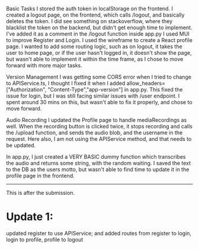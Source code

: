 Basic Tasks
I stored the auth token in localStorage on the frontend.
I created a logout page, on the frontend, which calls /logout, and basically deletes the token. 
I did see something on stackoverflow, where they blacklist the token on the backend, but didn't get enough time to implement. I've added it as a comment in the /logout function inside app.py
I used MUI to improve Register and Login. 
I used the wireframe to create a React profile page. I wanted to add some routing logic, such as on logout, it takes the user to home page, or if the user hasn't logged in, it doesn't show the page, but wasn't able to implement it within the time frame, as I chose to move forward with more major tasks.


Version Management 
I was getting some CORS error when I tried to change to APIService.ts, I thought I fixed it when I added allow_headers=["Authorization", "Content-Type","app-version"] in app.py. This fixed the issue for login, but I was still facing similar issues with /user endpoint. I spent around 30 mins on this, but wasn't able to fix it properly, and chose to move forward. 


Audio Recording
I updated the Profile page to handle mediaRecordings as well. When the recording button is clicked twice, it stops recording and calls the /upload function, and sends the audio blob, and the username in the request. Here also, I am not using the APIService method, and that needs to be updated. 

In app.py, I just created a VERY BASIC dummy function which transcribes the audio and returns some string, with the random waiting. I saved the text to the DB as the users motto, but wasn't able to find time to update it in the profile page in the frontend.


------------------------------------
This is after the submission.

# Update 1: 
updated register to use APIService; and added routes from register to login, login to profile, profile to logout
